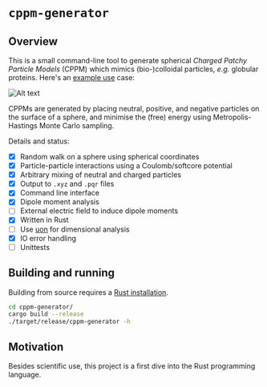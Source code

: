# `cppm-generator`

## Overview

This is a small command-line tool to generate spherical
_Charged Patchy Particle Models_ (CPPM) which mimics (bio-)colloidal
particles, _e.g._ globular proteins.
Here's an [example use](https://doi.org/10.1063/1.4928077) case:

![Alt text](https://aip.scitation.org/action/showOpenGraphArticleImage?doi=10.1063/1.4928077&id=images/medium/1.4928077.figures.f14.gif "a title")

CPPMs are generated by placing neutral, positive, and negative particles
on the surface of a sphere, and minimise the (free) energy using
Metropolis-Hastings Monte Carlo sampling.

Details and status:

- [x] Random walk on a sphere using spherical coordinates
- [x] Particle-particle interactions using a Coulomb/softcore potential
- [x] Arbitrary mixing of neutral and charged particles
- [x] Output to `.xyz` and `.pqr` files
- [x] Command line interface
- [x] Dipole moment analysis
- [ ] External electric field to induce dipole moments
- [x] Written in Rust
- [ ] Use [uon](https://crates.io/crates/uom) for dimensional analysis
- [x] IO error handling
- [ ] Unittests

## Building and running

Building from source requires a [Rust installation](https://www.rust-lang.org/tools/install).

~~~ bash
cd cppm-generator/
cargo build --release
./target/release/cppm-generator -h
~~~

## Motivation

Besides scientific use, this project is a first dive
into the Rust programming language.